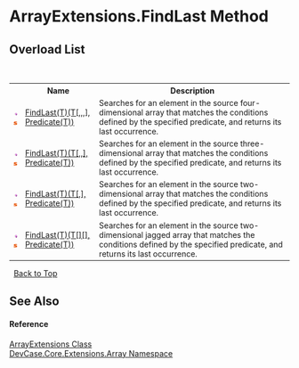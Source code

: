 # ArrayExtensions.FindLast Method 
 


## Overload List
&nbsp;<table><tr><th></th><th>Name</th><th>Description</th></tr><tr><td>![Public method](media/pubmethod.gif "Public method")![Static member](media/static.gif "Static member")</td><td><a href="M_DevCase_Core_Extensions_Array_ArrayExtensions_FindLast__1">FindLast(T)(T[,,,], Predicate(T))</a></td><td>
Searches for an element in the source four-dimensional array that matches the conditions defined by the specified predicate, and returns its last occurrence.</td></tr><tr><td>![Public method](media/pubmethod.gif "Public method")![Static member](media/static.gif "Static member")</td><td><a href="M_DevCase_Core_Extensions_Array_ArrayExtensions_FindLast__1_1">FindLast(T)(T[,,], Predicate(T))</a></td><td>
Searches for an element in the source three-dimensional array that matches the conditions defined by the specified predicate, and returns its last occurrence.</td></tr><tr><td>![Public method](media/pubmethod.gif "Public method")![Static member](media/static.gif "Static member")</td><td><a href="M_DevCase_Core_Extensions_Array_ArrayExtensions_FindLast__1_2">FindLast(T)(T[,], Predicate(T))</a></td><td>
Searches for an element in the source two-dimensional array that matches the conditions defined by the specified predicate, and returns its last occurrence.</td></tr><tr><td>![Public method](media/pubmethod.gif "Public method")![Static member](media/static.gif "Static member")</td><td><a href="M_DevCase_Core_Extensions_Array_ArrayExtensions_FindLast__1_3">FindLast(T)(T[][], Predicate(T))</a></td><td>
Searches for an element in the source two-dimensional jagged array that matches the conditions defined by the specified predicate, and returns its last occurrence.</td></tr></table>&nbsp;
<a href="#arrayextensions.findlast-method">Back to Top</a>

## See Also


#### Reference
<a href="T_DevCase_Core_Extensions_Array_ArrayExtensions">ArrayExtensions Class</a><br /><a href="N_DevCase_Core_Extensions_Array">DevCase.Core.Extensions.Array Namespace</a><br />